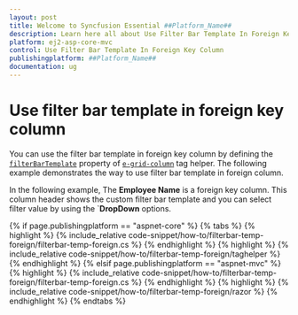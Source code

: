 ```yaml
---
layout: post
title: Welcome to Syncfusion Essential ##Platform_Name##
description: Learn here all about Use Filter Bar Template In Foreign Key Column of Syncfusion Essential ##Platform_Name## widgets based on HTML5 and jQuery.
platform: ej2-asp-core-mvc
control: Use Filter Bar Template In Foreign Key Column
publishingplatform: ##Platform_Name##
documentation: ug
---
```



# Use filter bar template in foreign key column

You can use the filter bar template in foreign key column by defining the [`filterBarTemplate`](https://help.syncfusion.com/cr/aspnetcore-js2/Syncfusion.EJ2.Grids.GridColumn.html#Syncfusion_EJ2_Grids_GridColumn_FilterBarTemplate) property of [`e-grid-column`](https://help.syncfusion.com/cr/aspnetcore-js2/Syncfusion.EJ2.Grids.GridColumn.html) tag helper. The following example demonstrates the way to use filter bar template in foreign column.

In the following example, The **Employee Name** is a foreign key column. This column header shows the custom filter bar template and you can select filter value by using the `**DropDown** options.

{% if page.publishingplatform == "aspnet-core" %}
{% tabs %}
{% highlight %}
{% include_relative code-snippet/how-to/filterbar-temp-foreign/filterbar-temp-foreign.cs %}
{% endhighlight %}
{% highlight %}
{% include_relative code-snippet/how-to/filterbar-temp-foreign/taghelper %}
{% endhighlight %}
{% elsif page.publishingplatform == "aspnet-mvc" %}
{% highlight %} {% include_relative code-snippet/how-to/filterbar-temp-foreign/filterbar-temp-foreign.cs %}
{% endhighlight %}
{% highlight %}
{% include_relative code-snippet/how-to/filterbar-temp-foreign/razor %}
{% endhighlight %}
{% endtabs %}


